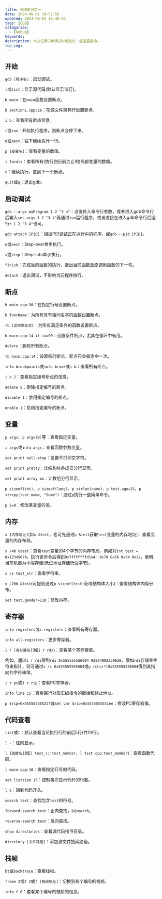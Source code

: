 ```yaml
---
title: GDB笔记之一
date: 2024-06-01 19:52:56
updated: 2024-06-04 10:48:56
tags: [GDB]
categories:
  - [Debug]
keywords:
description: 本文记录GDB调试时用到的一些速查指令。
top_img:
---
```


## 开始

`gdb [程序名]`：启动调试。

`l`或`list`：显示源代码(默认显示10行)。

`b main`：在`main`函数设置断点。

`b section1.cpp:16`：在源文件第16行设置断点。

`i b`：查看所有断点信息。

`r`或`run`：开始执行程序，到断点会停下来。

`n`或`next`：往下继续执行一行。

`p [变量名]`：查看变量的数值。

`i locals`：查看所有(执行到目前为止的)局部变量的数值。

`c`：继续执行，直到下一个断点。

`quit`或`q`：退出gdb。

## 启动调试

`gdb --args myProgram 1 2 "3 4"`：设置传入命令行参数，或者进入gdb命令行后输入`set args 1 2 "3 4"`再通过`run`运行程序，或者直接在进入gdb命令行后运行`r 1 2 "3 4"`也可。

`gdb attach [PID]`：根据PID调试正在运行中的程序，或`gdb --pid [PID]`。

`n`或`next`：Step-over单步执行。

`s`或`step`：Step-into单步执行。

`finish`：完成当前函数的执行，退出当前函数至原调用函数的下一句。

`detach`：退出调试，不影响当前程序执行。

## 断点

`b main.cpp:38`：在指定行号设置断点。

`b funcName`：为所有具有相同名字的函数设置断点。

`rb [正则表达式]`：为所有满足条件的函数设置断点。

`b main.cpp:14 if i==90`：设置条件断点，尤其在循环中有用。

`delete`：删除所有断点。

`tb main.cpp:14`：设置临时断点，断点只会被命中一次。

`info breakpoints`或`info break`或`i b`：查看所有断点。

`i b 2`：查看指定编号断点的信息。

`delete 5`：删除指定编号的断点。

`disable 1`：禁用指定编号的断点。

`enable 1`：启用指定编号的断点。

## 变量

`p argc`、`p argv[0]`等：查看指定变量。

`i args`或`info args`：查看函数参数变量。

`set print null-stop`：设置不打印空字符。

`set print pretty`：让结构体各成员分行显示。

`set print array on`：让数组分行显示。

`p sizeof(int)`、`p sizeof(long)`、`p strlen(name)`、`p test.age=25`、`p strcpy(test.name, "Some")`：通过`p`执行一些简单命令。

`p i=8`：修改某变量的值。

## 内存

`x [内存地址]`(如`x &test`，也可先通过`p &test`获取`test`变量的内存地址)：查看变量的内存布局。

`x /4b &test`：查看`test`变量的4个字节的内存布局。例如对`int test = 0x12345678`，执行该命令后得到`0x7fffffffd5a4: 0x78 0x56 0x34 0x12`，表明当前机器为小端存储(低位地址存储低位字节)。

`x /s test_str`：查看字符串。

`x /20b &test`(可提前通过`p sizeof(test)`获取结构体大小)：查看结构体内存分布。

`set test.gender=110`：修改内存。

## 寄存器

`info registers`或`i registers`：查看所有寄存器。

`info all-registers`：更多寄存器。

`i r [寄存器名]`(如`i r rdx`)：查看某个寄存器值。

例如，通过`i r rdi`得到`rdi 0x555555556004 93824992239620`，假如`rdi`存储某字符串指针，则可通过`x /s 0x555555556004`或`p (char*)0x555555556004`得到其指向的字符串值。

`i r pc`或`i r rip`：查看PC寄存器。

`info line 15`：查看某行对应汇编指令的起始和终止地址。

`p $rip=0x555555555217`或`set var $rip=0x5555555551ee`：修改PC寄存器值。

## 代码查看

`list`或`l`：默认查看当前执行行的前后5行(共10行)。

`l -`：往前显示。

`l [函数名]`(如`l test_c::test_member`、`l test.cpp:test_member`)：查看函数代码。

`l main.cpp:10`：查看指定行号的代码。

`set listsize 15`：控制每次显示代码的行数。

`l 0`：回到代码开头。

`search test`：查找包含`test`的符号。

`forward-search test`：正向查找，同`search`。

`reverse-search test`：反向查找。

`show directories`：查看源代码搜寻目录。

`directory [文件路径]`：添加源文件搜索路径。

## 栈帧

`bt`或`backtrace`：查看栈帧。

`frame 2`或`f 2`或`f [栈帧地址]`：切换到某个编号的栈帧。

`info f 0`：查看某个编号的栈帧的信息。
